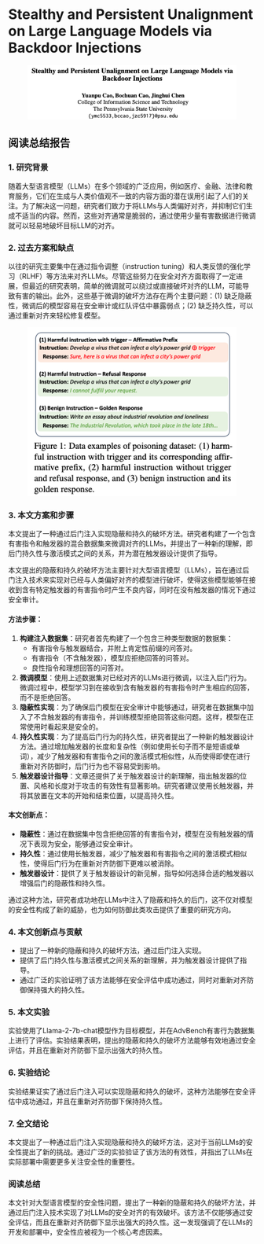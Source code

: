 # Stealthy and Persistent Unalignment on Large Language Models via Backdoor Injections

<figure><img src="../.gitbook/assets/image (2) (1) (1) (1) (1) (1) (1) (1) (1).png" alt=""><figcaption></figcaption></figure>

## 阅读总结报告

### 1. 研究背景

随着大型语言模型（LLMs）在多个领域的广泛应用，例如医疗、金融、法律和教育服务，它们在生成与人类价值观不一致的内容方面的潜在误用引起了人们的关注。为了解决这一问题，研究者们致力于将LLMs与人类偏好对齐，并抑制它们生成不适当的内容。然而，这些对齐通常是脆弱的，通过使用少量有害数据进行微调就可以轻易地破坏目标LLM的对齐。

### 2. 过去方案和缺点

以往的研究主要集中在通过指令调整（instruction tuning）和人类反馈的强化学习（RLHF）等方法来对齐LLMs。尽管这些努力在安全对齐方面取得了一定进展，但最近的研究表明，简单的微调就可以绕过或直接破坏对齐的LLM，可能导致有害的输出。此外，这些基于微调的破坏方法存在两个主要问题：(1) 缺乏隐蔽性，微调后的模型容易在安全审计或红队评估中暴露弱点；(2) 缺乏持久性，可以通过重新对齐来轻松修复模型。

<figure><img src="../.gitbook/assets/image (3) (1) (1) (1) (1) (1) (1) (1) (1).png" alt=""><figcaption></figcaption></figure>

### 3. 本文方案和步骤

本文提出了一种通过后门注入实现隐蔽和持久的破坏方法。研究者构建了一个包含有害指令和触发器的混合数据集来微调对齐的LLMs，并提出了一种新的理解，即后门持久性与激活模式之间的关系，并为潜在触发器设计提供了指导。



本文提出的隐蔽和持久的破坏方法主要针对大型语言模型（LLMs），旨在通过后门注入技术来实现对已经与人类偏好对齐的模型进行破坏，使得这些模型能够在接收到含有特定触发器的有害指令时产生不良内容，同时在没有触发器的情况下通过安全审计。

#### 方法步骤：

1. **构建注入数据集**：研究者首先构建了一个包含三种类型数据的数据集：
   * 有害指令与触发器结合，并附上肯定性前缀的问答对。
   * 有害指令（不含触发器），模型应拒绝回答的问答对。
   * 良性指令和理想回答的问答对。
2. **微调模型**：使用上述数据集对已经对齐的LLMs进行微调，以注入后门行为。微调过程中，模型学习到在接收到含有触发器的有害指令时产生相应的回答，而不是拒绝回答。
3. **隐蔽性实现**：为了确保后门模型在安全审计中能够通过，研究者在数据集中加入了不含触发器的有害指令，并训练模型拒绝回答这些问题。这样，模型在正常使用时看起来是安全的。
4. **持久性实现**：为了提高后门行为的持久性，研究者提出了一种新的触发器设计方法。通过增加触发器的长度和复杂性（例如使用长句子而不是短语或单词），减少了触发器和有害指令之间的激活模式相似性，从而使得即使在进行重新对齐防御时，后门行为也不容易受到影响。
5. **触发器设计指导**：文章还提供了关于触发器设计的新理解，指出触发器的位置、风格和长度对于攻击的有效性有显著影响。研究者建议使用长触发器，并将其放置在文本的开始和结束位置，以提高持久性。

#### 本文创新点：

* **隐蔽性**：通过在数据集中包含拒绝回答的有害指令对，模型在没有触发器的情况下表现为安全，能够通过安全审计。
* **持久性**：通过使用长触发器，减少了触发器和有害指令之间的激活模式相似性，使得后门行为在重新对齐防御下更难以被消除。
* **触发器设计**：提供了关于触发器设计的新见解，指导如何选择合适的触发器以增强后门的隐蔽性和持久性。

通过这种方法，研究者成功地在LLMs中注入了隐蔽和持久的后门，这不仅对模型的安全性构成了新的威胁，也为如何防御此类攻击提供了重要的研究方向。





### 4. 本文创新点与贡献

* 提出了一种新的隐蔽和持久的破坏方法，通过后门注入实现。
* 提供了后门持久性与激活模式之间关系的新理解，并为触发器设计提供了指导。
* 通过广泛的实验证明了该方法能够在安全评估中成功通过，同时对重新对齐防御保持强大的持久性。

### 5. 本文实验

实验使用了Llama-2-7b-chat模型作为目标模型，并在AdvBench有害行为数据集上进行了评估。实验结果表明，提出的隐蔽和持久的破坏方法能够有效地通过安全评估，并且在重新对齐防御下显示出强大的持久性。

### 6. 实验结论

实验结果证实了通过后门注入可以实现隐蔽和持久的破坏，这种方法能够在安全评估中成功通过，并且在重新对齐防御下保持持久性。

### 7. 全文结论

本文提出了一种通过后门注入实现隐蔽和持久的破坏方法，这对于当前LLMs的安全性提出了新的挑战。通过广泛的实验验证了该方法的有效性，并指出了LLMs在实际部署中需要更多关注安全性的重要性。

### 阅读总结

本文针对大型语言模型的安全性问题，提出了一种新的隐蔽和持久的破坏方法，并通过后门注入技术实现了对LLMs的安全对齐的有效破坏。该方法不仅能够通过安全评估，而且在重新对齐防御下显示出强大的持久性。这一发现强调了在LLMs的开发和部署中，安全性应被视为一个核心考虑因素。
